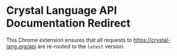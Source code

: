 # Crystal Language API Documentation Redirect

This Chrome extension ensures that all requests to https://crystal-lang.org/api are re-routed to the `latest` version.
